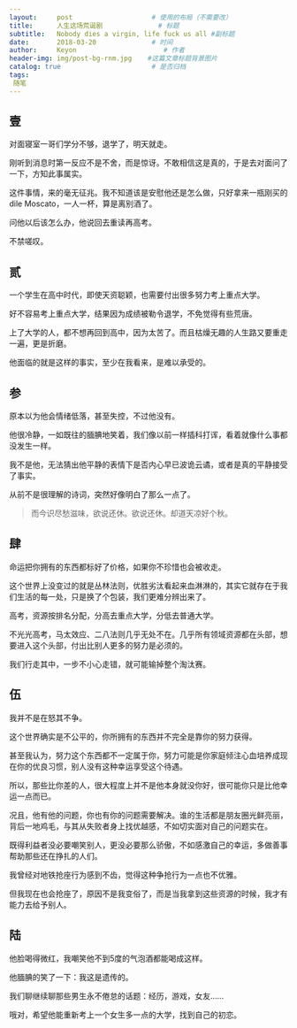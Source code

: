 ```yaml
---
layout:     post                    # 使用的布局（不需要改）
title:      人生这场荒诞剧              # 标题 
subtitle:   Nobody dies a virgin, life fuck us all #副标题
date:       2018-03-20              # 时间
author:     Keyon                      # 作者
header-img: img/post-bg-rnm.jpg    #这篇文章标题背景图片
catalog: true                       # 是否归档
tags:
 随笔
---
```


## 壹
对面寝室一哥们学分不够，退学了，明天就走。

刚听到消息时第一反应不是不舍，而是惊讶。不敢相信这是真的，于是去对面问了一下，方知此事属实。

这件事情，来的毫无征兆。我不知道该是安慰他还是怎么做，只好拿来一瓶刚买的dile Moscato，一人一杯，算是离别酒了。

问他以后该怎么办，他说回去重读再高考。

不禁嗟叹。

## 贰
一个学生在高中时代，即使天资聪颖，也需要付出很多努力考上重点大学。

好不容易考上重点大学，结果因为成绩被勒令退学，不免觉得有些荒唐。

上了大学的人，都不想再回到高中，因为太苦了。而且枯燥无趣的人生路又要重走一遍，更是折磨。

他面临的就是这样的事实，至少在我看来，是难以承受的。

## 参
原本以为他会情绪低落，甚至失控，不过他没有。

他很冷静，一如既往的腼腆地笑着，我们像以前一样插科打诨，看着就像什么事都没发生一样。

我不是他，无法猜出他平静的表情下是否内心早已波诡云谲，或者是真的平静接受了事实。

从前不是很理解的诗词，突然好像明白了那么一点了。

> 而今识尽愁滋味，欲说还休。欲说还休。却道天凉好个秋。

## 肆
命运把你拥有的东西都标好了价格，如果你不珍惜也会被收走。

这个世界上没变过的就是丛林法则，优胜劣汰看起来血淋淋的，其实它就存在于我们生活的每一处，只是换了个包装，我们更难分辨出来了。

高考，资源按排名分配，分高去重点大学，分低去普通大学。

不光光高考，马太效应、二八法则几乎无处不在。几乎所有领域资源都在头部，想要进入这个头部，付出比别人更多的努力是必须的。

我们行走其中，一步不小心走错，就可能输掉整个淘汰赛。

## 伍
我并不是在怒其不争。

这个世界确实是不公平的，你所拥有的东西并不完全是靠你的努力获得。

甚至我认为，努力这个东西都不一定属于你，努力可能是你家庭倾注心血培养成现在你的优良习惯，别人没有这种幸运享受这个待遇。

所以，那些比你差的人，很大程度上并不是他本身就没你好，很可能你只是比他幸运一点而已。

况且，他有他的问题，你也有你的问题需要解决。谁的生活都是朋友圈光鲜亮丽，背后一地鸡毛，与其从失败者身上找优越感，不如切实面对自己的问题实在。

既得利益者没必要嘲笑别人，更没必要那么骄傲，不如感激自己的幸运，多做善事帮助那些还在挣扎的人们。

我曾经对地铁抢座行为感到不齿，觉得这种争抢行为一点也不优雅。

但我现在也会抢座了，原因不是我变俗了，而是当我拿到这些资源的时候，我才有能力去给予别人。

## 陆
他脸喝得微红，我嘲笑他不到5度的气泡酒都能喝成这样。

他腼腆的笑了一下：我这是遗传的。

我们聊继续聊那些男生永不倦怠的话题：经历，游戏，女友……

哦对，希望他能重新考上一个女生多一点的大学，找到自己的初恋。
